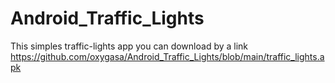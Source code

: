 # Android_Traffic_Lights

This simples traffic-lights app you can download by a link
https://github.com/oxygasa/Android_Traffic_Lights/blob/main/traffic_lights.apk
